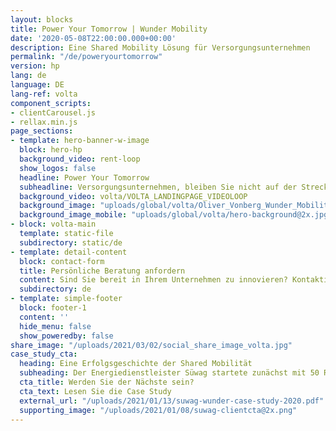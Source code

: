 ```yaml
---
layout: blocks
title: Power Your Tomorrow | Wunder Mobility
date: '2020-05-08T22:00:00.000+00:00'
description: Eine Shared Mobility Lösung für Versorgungsunternehmen
permalink: "/de/poweryourtomorrow"
version: hp
lang: de
language: DE
lang-ref: volta
component_scripts:
- clientCarousel.js
- rellax.min.js
page_sections:
- template: hero-banner-w-image
  block: hero-hp
  background_video: rent-loop
  show_logos: false
  headline: Power Your Tomorrow
  subheadline: Versorgungsunternehmen, bleiben Sie nicht auf der Strecke. Innovieren Sie für morgen, indem Sie heute eine eigene Shared Mobility Flotte antreiben.
  background_video: volta/VOLTA_LANDINGPAGE_VIDEOLOOP
  background_image: "uploads/global/volta/Oliver_Vonberg_Wunder_Mobility@2x.png"
  background_image_mobile: "uploads/global/volta/hero-background@2x.jpg"
- block: volta-main
  template: static-file
  subdirectory: static/de
- template: detail-content
  block: contact-form
  title: Persönliche Beratung anfordern
  content: Sind Sie bereit in Ihrem Unternehmen zu innovieren? Kontaktieren Sie uns und ein Mitglied unseres Teams wird sich so schnell wie möglich mit Ihnen in Verbindung setzen.
  subdirectory: de
- template: simple-footer
  block: footer-1
  content: ''
  hide_menu: false
  show_poweredby: false
share_image: "/uploads/2021/03/02/social_share_image_volta.jpg"
case_study_cta:
  heading: Eine Erfolgsgeschichte der Shared Mobilität
  subheading: Der Energiedienstleister Süwag startete zunächst mit 50 Rollern in einer Stadt. Dank der großen Nachfrage konnten sie innerhalb von 18 Monaten schnell auf 250 Roller und 4 Städte in Deutschland skalieren. Ganz zu schweigen davon, dass sie ihre Kundenbindung verbessert haben und aktiv zu nationalen Nachhaltigkeitsinitiativen beitragen.
  cta_title: Werden Sie der Nächste sein?
  cta_text: Lesen Sie die Case Study
  external_url: "/uploads/2021/01/13/suwag-wunder-case-study-2020.pdf"
  supporting_image: "/uploads/2021/01/08/suwag-clientcta@2x.png"
---
```

